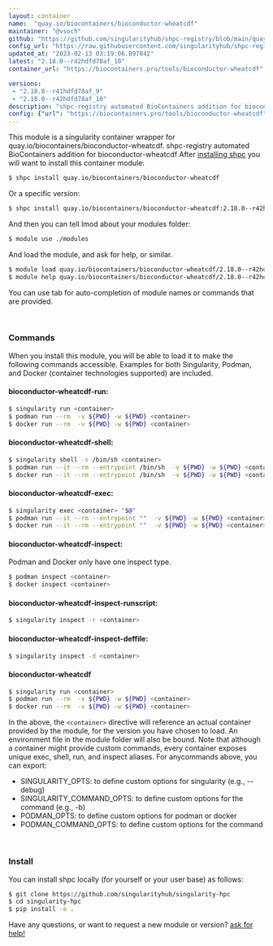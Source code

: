 ```yaml
---
layout: container
name:  "quay.io/biocontainers/bioconductor-wheatcdf"
maintainer: "@vsoch"
github: "https://github.com/singularityhub/shpc-registry/blob/main/quay.io/biocontainers/bioconductor-wheatcdf/container.yaml"
config_url: "https://raw.githubusercontent.com/singularityhub/shpc-registry/main/quay.io/biocontainers/bioconductor-wheatcdf/container.yaml"
updated_at: "2023-02-13 03:19:06.897842"
latest: "2.18.0--r42hdfd78af_10"
container_url: "https://biocontainers.pro/tools/bioconductor-wheatcdf"

versions:
 - "2.18.0--r41hdfd78af_9"
 - "2.18.0--r42hdfd78af_10"
description: "shpc-registry automated BioContainers addition for bioconductor-wheatcdf"
config: {"url": "https://biocontainers.pro/tools/bioconductor-wheatcdf", "maintainer": "@vsoch", "description": "shpc-registry automated BioContainers addition for bioconductor-wheatcdf", "latest": {"2.18.0--r42hdfd78af_10": "sha256:f658af01fc2a961bcc5fa711c6ef11a5a9bf24c9ec93b7f034f68b24e87dde7c"}, "tags": {"2.18.0--r41hdfd78af_9": "sha256:6b23f14069809787684d33502d68c4eb3aee59e16b8626c924f308715630916e", "2.18.0--r42hdfd78af_10": "sha256:f658af01fc2a961bcc5fa711c6ef11a5a9bf24c9ec93b7f034f68b24e87dde7c"}, "docker": "quay.io/biocontainers/bioconductor-wheatcdf"}
---
```


This module is a singularity container wrapper for quay.io/biocontainers/bioconductor-wheatcdf.
shpc-registry automated BioContainers addition for bioconductor-wheatcdf
After [installing shpc](#install) you will want to install this container module:


```bash
$ shpc install quay.io/biocontainers/bioconductor-wheatcdf
```

Or a specific version:

```bash
$ shpc install quay.io/biocontainers/bioconductor-wheatcdf:2.18.0--r42hdfd78af_10
```

And then you can tell lmod about your modules folder:

```bash
$ module use ./modules
```

And load the module, and ask for help, or similar.

```bash
$ module load quay.io/biocontainers/bioconductor-wheatcdf/2.18.0--r42hdfd78af_10
$ module help quay.io/biocontainers/bioconductor-wheatcdf/2.18.0--r42hdfd78af_10
```

You can use tab for auto-completion of module names or commands that are provided.

<br>

### Commands

When you install this module, you will be able to load it to make the following commands accessible.
Examples for both Singularity, Podman, and Docker (container technologies supported) are included.

#### bioconductor-wheatcdf-run:

```bash
$ singularity run <container>
$ podman run --rm  -v ${PWD} -w ${PWD} <container>
$ docker run --rm  -v ${PWD} -w ${PWD} <container>
```

#### bioconductor-wheatcdf-shell:

```bash
$ singularity shell -s /bin/sh <container>
$ podman run --it --rm --entrypoint /bin/sh  -v ${PWD} -w ${PWD} <container>
$ docker run --it --rm --entrypoint /bin/sh  -v ${PWD} -w ${PWD} <container>
```

#### bioconductor-wheatcdf-exec:

```bash
$ singularity exec <container> "$@"
$ podman run --it --rm --entrypoint ""  -v ${PWD} -w ${PWD} <container> "$@"
$ docker run --it --rm --entrypoint ""  -v ${PWD} -w ${PWD} <container> "$@"
```

#### bioconductor-wheatcdf-inspect:

Podman and Docker only have one inspect type.

```bash
$ podman inspect <container>
$ docker inspect <container>
```

#### bioconductor-wheatcdf-inspect-runscript:

```bash
$ singularity inspect -r <container>
```

#### bioconductor-wheatcdf-inspect-deffile:

```bash
$ singularity inspect -d <container>
```



#### bioconductor-wheatcdf

```bash
$ singularity run <container>
$ podman run --rm  -v ${PWD} -w ${PWD} <container>
$ docker run --rm  -v ${PWD} -w ${PWD} <container>
```


In the above, the `<container>` directive will reference an actual container provided
by the module, for the version you have chosen to load. An environment file in the
module folder will also be bound. Note that although a container
might provide custom commands, every container exposes unique exec, shell, run, and
inspect aliases. For anycommands above, you can export:

 - SINGULARITY_OPTS: to define custom options for singularity (e.g., --debug)
 - SINGULARITY_COMMAND_OPTS: to define custom options for the command (e.g., -b)
 - PODMAN_OPTS: to define custom options for podman or docker
 - PODMAN_COMMAND_OPTS: to define custom options for the command

<br>

### Install

You can install shpc locally (for yourself or your user base) as follows:

```bash
$ git clone https://github.com/singularityhub/singularity-hpc
$ cd singularity-hpc
$ pip install -e .
```

Have any questions, or want to request a new module or version? [ask for help!](https://github.com/singularityhub/singularity-hpc/issues)